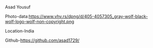 Asad Yousuf

Photo-data:https://www.vhv.rs/dpng/d/405-4057305_gray-wolf-black-wolf-logo-wolf-non-copyright.png

Location-India

Github-https://github.com/asad1729/
